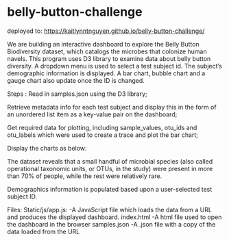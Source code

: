 # belly-button-challenge
deployed to: https://kaitlynntnguyen.github.io/belly-button-challenge/

We are building an interactive dashboard to explore the Belly Button Biodiversity dataset, which catalogs the microbes that colonize human navels. This program uses D3 library to examine data about belly button diversity. A dropdown menu is used to select a test subject id. The subject’s demographic information is displayed. A bar chart, bubble chart and a gauge chart also update once the ID is changed.

Steps : 
Read in samples.json using the D3 library;

Retrieve metadata info for each test subject and display this in the form of an unordered list item as a key-value pair on the dashboard;

Get required data for plotting, including sample_values, otu_ids and otu_labels which were used to create a trace and plot the bar chart;

Display the charts as below:

The dataset reveals that a small handful of microbial species (also called operational taxonomic units, or OTUs, in the study) were present in more than 70% of people, while the rest were relatively rare.

Demographics information is populated based upon a user-selected test subject ID. 

Files: Static/js/app.js: -A JavaScript file which loads the data from a URL and produces the displayed dashboard. index.html -A html file used to open the dashboard in the browser samples.json -A .json file with a copy of the data loaded from the URL
